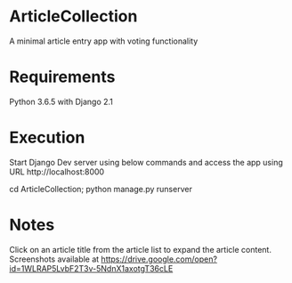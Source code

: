 # ArticleCollection
A minimal article entry app with voting functionality

# Requirements
Python 3.6.5 with Django 2.1

# Execution
Start Django Dev server using below commands and access the app using URL http://localhost:8000

cd ArticleCollection; python manage.py runserver

# Notes
Click on an article title from the article list to expand the article content.
Screenshots available at https://drive.google.com/open?id=1WLRAP5LvbF2T3v-5NdnX1axotgT36cLE
